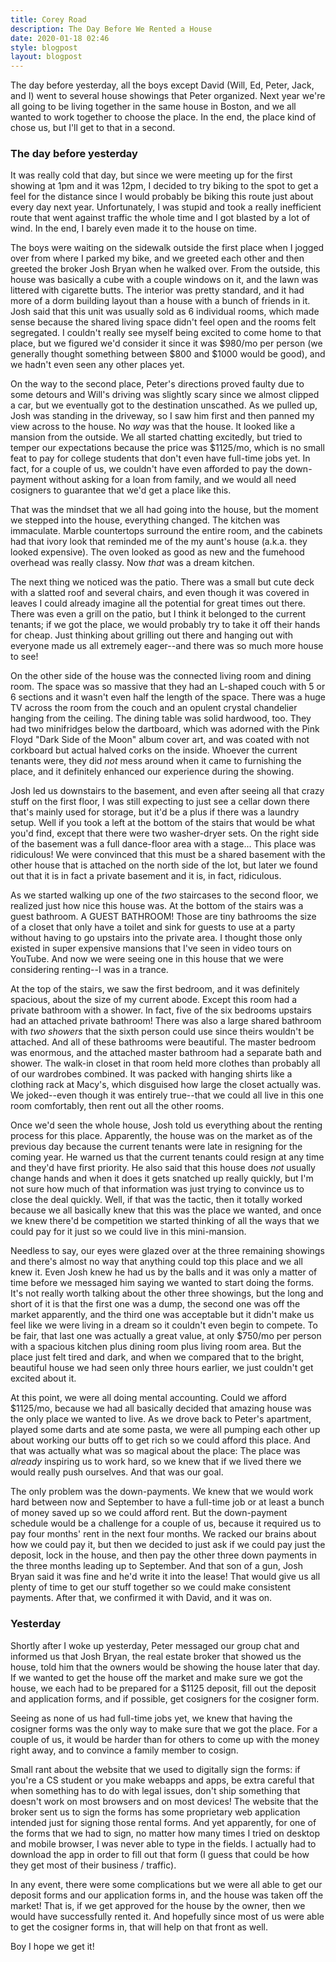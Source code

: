 ```yaml
---
title: Corey Road
description: The Day Before We Rented a House
date: 2020-01-18 02:46
style: blogpost
layout: blogpost
---
```


The day before yesterday, all the boys except David (Will, Ed, Peter, Jack, and I) went to several house showings that Peter organized. Next year we're all going to be living together in the same house in Boston, and we all wanted to work together to choose the place. In the end, the place kind of chose us, but I'll get to that in a second.

### The day before yesterday

It was really cold that day, but since we were meeting up for the first showing at 1pm and it was 12pm, I decided to try biking to the spot to get a feel for the distance since I would probably be biking this route just about every day next year. Unfortunately, I was stupid and took a really inefficient route that went against traffic the whole time and I got blasted by a lot of wind. In the end, I barely even made it to the house on time.

The boys were waiting on the sidewalk outside the first place when I jogged over from where I parked my bike, and we greeted each other and then greeted the broker Josh Bryan when he walked over. From the outside, this house was basically a cube with a couple windows on it, and the lawn was littered with cigarette butts. The interior was pretty standard, and it had more of a dorm building layout than a house with a bunch of friends in it. Josh said that this unit was usually sold as 6 individual rooms, which made sense because the shared living space didn't feel open and the rooms felt segregated. I couldn't really see myself being excited to come home to that place, but we figured we'd consider it since it was $980/mo per person (we generally thought something between $800 and $1000 would be good), and we hadn't even seen any other places yet.

On the way to the second place, Peter's directions proved faulty due to some detours and Will's driving was slightly scary since we almost clipped a car, but we eventually got to the destination unscathed. As we pulled up, Josh was standing in the driveway, so I saw him first and then panned my view across to the house. No _way_ was that the house. It looked like a mansion from the outside. We all started chatting excitedly, but tried to temper our expectations because the price was $1125/mo, which is no small feat to pay for college students that don't even have full-time jobs yet. In fact, for a couple of us, we couldn't have even afforded to pay the down-payment without asking for a loan from family, and we would all need cosigners to guarantee that we'd get a place like this.

That was the mindset that we all had going into the house, but the moment we stepped into the house, everything changed. The kitchen was immaculate. Marble countertops surround the entire room, and the cabinets had that ivory look that reminded me of the my aunt's house (a.k.a. they looked expensive). The oven looked as good as new and the fumehood overhead was really classy. Now _that_ was a dream kitchen.

The next thing we noticed was the patio. There was a small but cute deck with a slatted roof and several chairs, and even though it was covered in leaves I could already imagine all the potential for great times out there. There was even a grill on the patio, but I think it belonged to the current tenants; if we got the place, we would probably try to take it off their hands for cheap. Just thinking about grilling out there and hanging out with everyone made us all extremely eager--and there was so much more house to see!

On the other side of the house was the connected living room and dining room. The space was so massive that they had an L-shaped couch with 5 or 6 sections and it wasn't even half the length of the space. There was a huge TV across the room from the couch and an opulent crystal chandelier hanging from the ceiling. The dining table was solid hardwood, too. They had two minifridges below the dartboard, which was adorned with the Pink Floyd "Dark Side of the Moon" album cover art, and was coated with not corkboard but actual halved corks on the inside. Whoever the current tenants were, they did _not_ mess around when it came to furnishing the place, and it definitely enhanced our experience during the showing.

Josh led us downstairs to the basement, and even after seeing all that crazy stuff on the first floor, I was still expecting to just see a cellar down there that's mainly used for storage, but it'd be a plus if there was a laundry setup. Well if you took a left at the bottom of the stairs that would be what you'd find, except that there were two washer-dryer sets. On the right side of the basement was a full dance-floor area with a stage... This place was ridiculous! We were convinced that this must be a shared basement with the other house that is attached on the north side of the lot, but later we found out that it is in fact a private basement and it is, in fact, ridiculous.

As we started walking up one of the _two_ staircases to the second floor, we realized just how nice this house was. At the bottom of the stairs was a guest bathroom. A GUEST BATHROOM! Those are tiny bathrooms the size of a closet that only have a toilet and sink for guests to use at a party without having to go upstairs into the private area. I thought those only existed in super expensive mansions that I've seen in video tours on YouTube. And now we were seeing one in this house that we were considering renting--I was in a trance.

At the top of the stairs, we saw the first bedroom, and it was definitely spacious, about the size of my current abode. Except this room had a private bathroom with a shower. In fact, five of the six bedrooms upstairs had an attached private bathroom! There was also a large shared bathroom with _two showers_ that the sixth person could use since theirs wouldn't be attached. And all of these bathrooms were beautiful. The master bedroom was enormous, and the attached master bathroom had a separate bath and shower. The walk-in closet in that room held more clothes than probably all of our wardrobes combined. It was packed with hanging shirts like a clothing rack at Macy's, which disguised how large the closet actually was. We joked--even though it was entirely true--that we could all live in this one room comfortably, then rent out all the other rooms.

Once we'd seen the whole house, Josh told us everything about the renting process for this place. Apparently, the house was on the market as of the previous day because the current tenants were late in resigning for the coming year. He warned us that the current tenants could resign at any time and they'd have first priority. He also said that this house does _not_ usually change hands and when it does it gets snatched up really quickly, but I'm not sure how much of that information was just trying to convince us to close the deal quickly. Well, if that was the tactic, then it totally worked because we all basically knew that this was the place we wanted, and once we knew there'd be competition we started thinking of all the ways that we could pay for it just so we could live in this mini-mansion.

Needless to say, our eyes were glazed over at the three remaining showings and there's almost no way that anything could top this place and we all knew it. Even Josh knew he had us by the balls and it was only a matter of time before we messaged him saying we wanted to start doing the forms. It's not really worth talking about the other three showings, but the long and short of it is that the first one was a dump, the second one was off the market apparently, and the third one was acceptable but it didn't make us feel like we were living in a dream so it couldn't even begin to compete. To be fair, that last one was actually a great value, at only $750/mo per person with a spacious kitchen plus dining room plus living room area. But the place just felt tired and dark, and when we compared that to the bright, beautiful house we had seen only three hours earlier, we just couldn't get excited about it.

At this point, we were all doing mental accounting. Could we afford $1125/mo, because we had all basically decided that amazing house was the only place we wanted to live. As we drove back to Peter's apartment, played some darts and ate some pasta, we were all pumping each other up about working our butts off to get rich so we could afford this place. And that was actually what was so magical about the place: The place was _already_ inspiring us to work hard, so we knew that if we lived there we would really push ourselves. And that was our goal.

The only problem was the down-payments. We knew that we would work hard between now and September to have a full-time job or at least a bunch of money saved up so we could afford rent. But the down-payment schedule would be a challenge for a couple of us, because it required us to pay four months' rent in the next four months. We racked our brains about how we could pay it, but then we decided to just ask if we could pay just the deposit, lock in the house, and then pay the other three down payments in the three months leading up to September. And that son of a gun, Josh Bryan said it was fine and he'd write it into the lease! That would give us all plenty of time to get our stuff together so we could make consistent payments. After that, we confirmed it with David, and it was on.

### Yesterday

Shortly after I woke up yesterday, Peter messaged our group chat and informed us that Josh Bryan, the real estate broker that showed us the house, told him that the owners would be showing the house later that day. If we wanted to get the house off the market and make sure we got the house, we each had to be prepared for a $1125 deposit, fill out the deposit and application forms, and if possible, get cosigners for the cosigner form.

Seeing as none of us had full-time jobs yet, we knew that having the cosigner forms was the only way to make sure that we got the place. For a couple of us, it would be harder than for others to come up with the money right away, and to convince a family member to cosign.

Small rant about the website that we used to digitally sign the forms: if you're a CS student or you make webapps and apps, be extra careful that when something has to do with legal issues, don't ship something that doesn't work on most browsers and on most devices! The website that the broker sent us to sign the forms has some proprietary web application intended just for signing those rental forms. And yet apparently, for one of the forms that we had to sign, no matter how many times I tried on desktop and mobile browser, I was never able to type in the fields. I actually had to download the app in order to fill out that form (I guess that could be how they get most of their business / traffic).

In any event, there were some complications but we were all able to get our deposit forms and our application forms in, and the house was taken off the market! That is, if we get approved for the house by the owner, then we would have successfully rented it. And hopefully since most of us were able to get the cosigner forms in, that will help on that front as well.

Boy I hope we get it!
